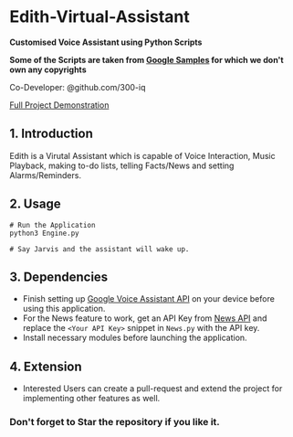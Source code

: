 # Edith-Virtual-Assistant

**Customised Voice Assistant using Python Scripts**

**Some of the Scripts are taken from [Google Samples](https://github.com/googlesamples/assistant-sdk-python) for which we don't own any copyrights**

Co-Developer: @github.com/300-iq

[Full Project Demonstration](https://youtu.be/CJJJV1EhqXg)

## 1. Introduction

Edith is a Virutal Assistant which is capable of Voice Interaction, Music Playback, making to-do lists, telling Facts/News and setting Alarms/Reminders.


## 2. Usage

```
# Run the Application
python3 Engine.py

# Say Jarvis and the assistant will wake up.
```

## 3. Dependencies

* Finish setting up [Google Voice Assistant API](https://developers.google.com/assistant/sdk/guides/service/python) on your device before using this application.
* For the News feature to work, get an API Key from [News API](https://newsapi.org/) and replace the ```<Your API Key>``` snippet in ```News.py``` with the API key.
* Install necessary modules before launching the application.

## 4. Extension
* Interested Users can create a pull-request and extend the project for implementing other features as well.

### Don't forget to Star the repository if you like it.
